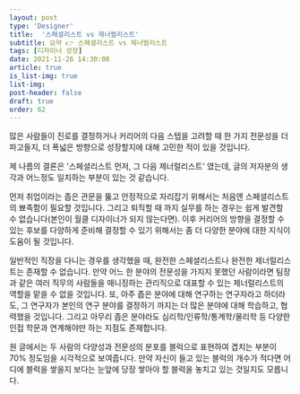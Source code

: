 ```yaml
---
layout: post
type: 'Designer'
title:  '스페셜리스트 vs 제너럴리스트'
subtitle: 요약 👉 스페셜리스트 vs 제너럴리스트
tags: [디자이너 성장]
date: 2021-11-26 14:30:00
article: true
is_list-img: true
list-img: 
post-header: false
draft: true
order: 62
---
```


많은 사람들이 진로를 결정하거나 커리어의 다음 스텝을 고려할 때 한 가지 전문성을 더 파고들지, 더 폭넓은 방향으로 성장할지에 대해 고민한 적이 있을 것입니다.

제 나름의 결론은 '스페셜리스트 먼저, 그 다음 제너럴리스트' 였는데, 글의 저자분의 생각과 어느정도 일치하는 부분이 있는 것 같습니다.

먼저 취업이라는 좁은 관문을 뚫고 안정적으로 자리잡기 위해서는 처음엔 스페셜리스트의 뾰족함이 필요할 것입니다. 그리고 퇴직할 때 까지 실무를 하는 경우는 쉽게 발견할 수 없습니다(본인이 월클 디자이너가 되지 않는다면). 이후 커리어의 방향을 결정할 수 있는 후보를 다양하게 준비해 결정할 수 있기 위해서는 좀 더 다양한 분야에 대한 지식이 도움이 될 것입니다.

일반적인 직장을 다니는 경우를 생각했을 때, 완전한 스페셜리스트나 완전한 제너럴리스트는 존재할 수 없습니다. 만약 어느 한 분야의 전문성을 가지지 못했던 사람이라면 팀장과 같은 여러 직무의 사람들을 매니징하는 관리직으로 대표할 수 있는 제너럴리스트의 역할을 맡을 수 없을 것입니다. 또, 아주 좁은 분야에 대해 연구하는 연구자라고 하더라도, 그 연구자가 본인의 연구 분야를 결정하기 까지는 더 많은 분야에 대해 학습하고, 협력했을 것입니다. 그리고 아무리 좁은 분야라도 심리학/인류학/통계학/물리학 등 다양한 인접 학문과 연계해야만 하는 지점도 존재합니다.

원 글에서는 두 사람의 다양성과 전문성의 분포를 블럭으로 표현하여 겹치는 부분이 70% 정도임을 시각적으로 보여줍니다. 만약 자신이 들고 있는 블럭의 개수가 적다면 어디에 블럭을 쌓을지 보다는 눈앞에 당장 쌓아야 할 블럭을 놓치고 있는 것일지도 모릅니다.